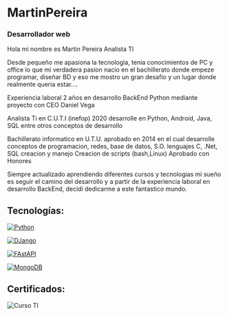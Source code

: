 # MartinPereira
### Desarrollador web

Hola mi nombre es Martin Pereira Analista TI

Desde  pequeño me apasiona la tecnologia, tenia conocimientos de PC y office lo que mi verdadera pasion nacio en el bachillerato donde empeze programar, diseñar BD y eso me mostro  un gran desafio y un lugar donde realmente queria estar....  

Experiencia laboral 2 años en desarrollo BackEnd Python mediante proyecto con CEO  Daniel Vega 

Analista Ti en C.U.T.I (inefop) 2020 desarrolle en Python, Android, Java, SQL entre otros conceptos de desarrollo 

Bachillerato informatico en U.T.U. aprobado en 2014 en el cual desarrolle conceptos de programacion, redes, base de datos, S.O.
lenguajes C, .Net, 
SQL creacion y manejo
Creacion de scripts (bash,Linux)
Aprobado con Honores





Siempre actualizado aprendiendo diferentes cursos y tecnologias mi sueño es seguir el camino del desarrollo y a partir de la experiencia laboral en desarrollo BackEnd, decidi dedicarme a este fantastico mundo.

## Tecnologías:


[![Python](https://img.shields.io/badge/Python-yellow?style=for-the-badge&logo=python&logoColor=white&labelColor=101010)]()

[![DJango](https://img.shields.io/badge/Django-999991?style=for-the-fasApi&logo=django&logoColor=green&labelColor=101010)]()


[![FAstAPI](https://img.shields.io/badge/FastAPI-999991?style=for-the-fasApi&logo=fastapi&logoColor=green&labelColor=101010)]()


[![MongoDB](https://img.shields.io/badge/MongoDB-47A248?style=for-the-badge&logo=mongodb&logoColor=white&labelColor=101010)]()


## Certificados:

![Curso TI ](https://github.com/MPDevuy/MartinPereira/assets/61568369/3593d475-9c2c-48d0-9f68-f04aaeb67343)




